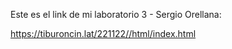 Este es el link de mi laboratorio 3 - Sergio Orellana:

https://tiburoncin.lat/221122//html/index.html
